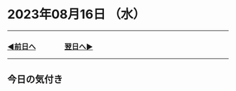 # 2023年08月16日 （水）

---

### [◀️前日へ](https://github.com/yuasys/chatty-journal/blob/main/2023/08/2023-08-15.md)&emsp;&emsp;&emsp;&emsp;[翌日へ▶️](https://github.com/yuasys/chatty-journal/blob/main/2023/08/2023-08-17.md)

---

## 今日の気付き
